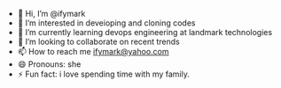 - 👋 Hi, I’m @ifymark
- 👀 I’m interested in deveioping and cloning codes
- 🌱 I’m currently learning devops engineering at landmark technologies
- 💞️ I’m looking to collaborate on recent trends
- 📫 How to reach me ifymark@yahoo.com
- 😄 Pronouns: she
- ⚡ Fun fact: i love spending time with my family.

<!---
ifymark/ifymark is a ✨ special ✨ repository because its `README.md` (this file) appears on your GitHub profile.
You can click the Preview link to take a look at your changes.
--->
